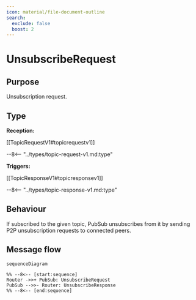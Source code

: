 ```yaml
---
icon: material/file-document-outline
search:
  exclude: false
  boost: 2
---
```


<div class="message" markdown>

# UnsubscribeRequest

## Purpose

<!-- --8<-- [start:purpose] -->
Unsubscription request.
<!-- --8<-- [end:purpose] -->

## Type

 <!-- --8<-- [start:type] -->
**Reception:**

[[TopicRequestV1#topicrequestv1]]

--8<-- "../types/topic-request-v1.md:type"

**Triggers:**

[[TopicResponseV1#topicresponsev1]]

--8<-- "../types/topic-response-v1.md:type"
<!-- --8<-- [end:type] -->

## Behaviour

<!-- --8<-- [start:behaviour] -->
If subscribed to the given topic, PubSub unsubscribes from it by sending P2P unsubscription requests to connected peers.
<!-- --8<-- [end:behaviour] -->

## Message flow

<!-- --8<-- [start:messages] -->
```mermaid
sequenceDiagram

%% --8<-- [start:sequence]
Router ->>+ PubSub: UnsubscribeRequest
PubSub -->>- Router: UnsubscribeResponse
%% --8<-- [end:sequence]
```
<!-- --8<-- [end:messages] -->

</div>
